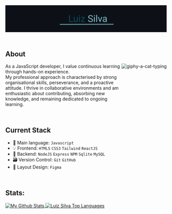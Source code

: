 <header>
<img align="center" src="src/resources/images/header.png" alt="Luiz-Silva"/>  
</header>

## About
<img align="right" height="300" src="https://media.giphy.com/media/WUlplcMpOCEmTGBtBW/giphy.gif" alt="giphy-a-cat-typing">
<p align="left">
As a JavaScript developer, I value continuous learning through hands-on experience. 
<br>My professional approach is characterised by strong organisational skills, perseverance, and a proactive attitude. I thrive in collaborative environments and am enthusiastic about contributing, absorbing new knowledge, and remaining dedicated to ongoing learning.
</p>
<br/>

## Current Stack
- 📌 Main language: `Javascript`
- 💡 Frontend: `HTML5` `CSS3` `Tailwind` `ReactJS`
- 📡 Backend: `NodeJS` `Express` `NPM` `Sqlite` `MySQL`
- 🗃 Version Control: `Git` `GitHub`
- 🎨 Layout Design: `Figma`
<br/>

## Stats:
<a href="https://github.com/anuraghazra/github-readme-stats">
  <img height=180 align="center" alt="My Github Stats" src="https://github-readme-stats.vercel.app/api/?username=afsilvaluiz&count_private=true&show_icons=true&rank_icon=github&theme=react&hide_border=true&bg_color=1F222E&title_color=21838E&icon_color=21838E" />
</a> 
<a href="https://github.com/anuraghazra/github-readme-stats">
  <img height=180 align="center" alt="Luiz Silva Top Languages" src="https://github-readme-stats.vercel.app/api/top-langs/?username=afsilvaluiz&langs_count=8&layout=compact&theme=react&hide_border=true&bg_color=1F222E&title_color=21838E&icon_color=F8D866" />
</a>
